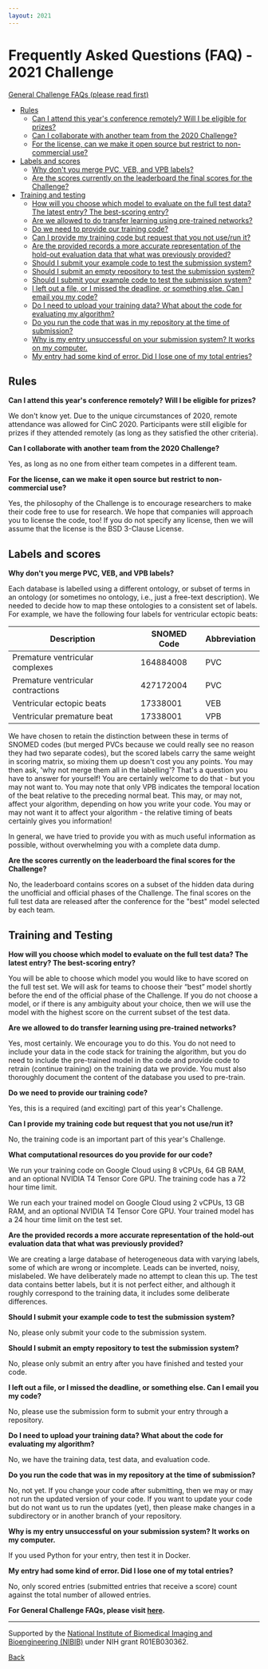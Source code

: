 ```yaml
---
layout: 2021
---
```


# Frequently Asked Questions (FAQ) - 2021 Challenge

[General Challenge FAQs (please read first)](https://physionetchallenges.org/faq/)

- [Rules](#Rules)
  - [Can I attend this year's conference remotely? Will I be eligible for prizes?](#remotely)
  - [Can I collaborate with another team from the 2020 Challenge?](#collaborate)
  - [For the license, can we make it open source but restrict to non-commercial use?](#license)
- [Labels and scores](#Labels_Scores)
  - [Why don't you merge PVC, VEB, and VPB labels?](#labels)
  - [Are the scores currently on the leaderboard the final scores for the Challenge?](#leaderboard)
- [Training and testing](#Train_test)
  - [How will you choose which model to evaluate on the full test data? The latest entry? The best-scoring entry?](#ChooseModel)
  - [Are we allowed to do transfer learning using pre-trained networks?](#pre-trained)
  - [Do we need to provide our training code?](#TrainingCode)
  - [Can I provide my training code but request that you not use/run it?](#NotTrain)
  - [Are the provided records a more accurate representation of the hold-out evaluation data that what was previously provided?](#hold-out)
  - [Should I submit your example code to test the submission system?](#TestSubmission)
  - [Should I submit an empty repository to test the submission system?](#empty)
  - [Should I submit your example code to test the submission system?](#TestSubmission)
  - [I left out a file, or I missed the deadline, or something else. Can I email you my code?](#EmailCode) 
  - [Do I need to upload your training data? What about the code for evaluating my algorithm?](#UploadData)
  - [Do you run the code that was in my repository at the time of submission?](#Repository)
  - [Why is my entry unsuccessful on your submission system? It works on my computer.](#unsuccessfulEntry)
  - [My entry had some kind of error. Did I lose one of my total entries?](#ErrorLoseEntry)


## <a name="Rules"></a> Rules

<a name="remotely"></a> __Can I attend this year's conference remotely? Will I be eligible for prizes?__

We don't know yet. Due to the unique circumstances of 2020, remote attendance was allowed for CinC 2020. Participants were still eligible for prizes if they attended remotely (as long as they satisfied the other criteria).

<a name="collaborate"></a> __Can I collaborate with another team from the 2020 Challenge?__

Yes, as long as no one from either team competes in a different team.

<a name="license"></a>__For the license, can we make it open source but restrict to non-commercial use?__

Yes, the philosophy of the Challenge is to encourage researchers to make their code free to use for research. We hope that companies will approach you to license the code, too! If you do not specify any license, then we will assume that the license is the BSD 3-Clause License.

## <a name="Labels_Scores"></a> Labels and scores

<a name="labels"></a> __Why don't you merge PVC, VEB, and VPB labels?__

Each database is labelled using a different ontology, or subset of terms in an ontology (or sometimes no ontology, i.e., just a free-text description). We needed to decide how to map these ontologies to a consistent set of labels. For example, we have the following four labels for ventricular ectopic beats:
 
| Description                        | SNOMED Code | Abbreviation |
| -----------------------------------| ------------|--------------|
| Premature ventricular complexes    |   164884008 | PVC          |
| Premature ventricular contractions |   427172004 | PVC          |
| Ventricular ectopic beats          |    17338001 | VEB          |
| Ventricular premature beat         |    17338001 | VPB          |

We have chosen to retain the distinction between these in terms of SNOMED codes (but merged PVCs because we could really see no reason they had two separate codes), but the scored labels carry the same weight in scoring matrix, so mixing them up doesn't cost you any points. You may then ask, 'why not merge them all in the labelling'? That's a question you have to answer for yourself! You are certainly welcome to do that - but you may not want to. You may note that only VPB indicates the temporal location of the beat relative to the preceding normal beat. This may, or may not, affect your algorithm, depending on how you write your code. You may or may not want it to affect your algorithm - the relative timing of beats certainly gives you information!

In general, we have tried to provide you with as much useful information as possible, without overwhelming you with a complete data dump.

<a name="leaderboard"></a>__Are the scores currently on the leaderboard the final scores for the Challenge?__

No, the leaderboard contains scores on a subset of the hidden data during the unofficial and official phases of the Challenge. The final scores on the full test data are released after the conference for the "best" model selected by each team.

## <a name="Train_test"></a> Training and Testing

<a name="ChooseModel"></a>__How will you choose which model to evaluate on the full test data? The latest entry? The best-scoring entry?__

You will be able to choose which model you would like to have scored on the full test set. We will ask for teams to choose their “best” model shortly before the end of the official phase of the Challenge. If you do not choose a model, or if there is any ambiguity about your choice, then we will use the model with the highest score on the current subset of the test data.

<a name="pre-trained"></a>__Are we allowed to do transfer learning using pre-trained networks?__

Yes, most certainly. We encourage you to do this. You do not need to include your data in the code stack for training the algorithm, but you do need to include the pre-trained model in the code and provide code to retrain (continue training) on the training data we provide. You must also thoroughly document the content of the database you used to pre-train.

<a name="TrainingCode"></a>__Do we need to provide our training code?__

Yes, this is a required (and exciting) part of this year's Challenge.

<a name="NotTrain"></a>__Can I provide my training code but request that you not use/run it?__

No, the training code is an important part of this year's Challenge.

<a name="Computational"></a>__What computational resources do you provide for our code?__

We run your training code on Google Cloud using 8 vCPUs, 64 GB RAM, and an optional NVIDIA T4 Tensor Core GPU. The training code has a 72 hour time limit.

We run each your trained model on Google Cloud using 2 vCPUs, 13 GB RAM, and an optional NVIDIA T4 Tensor Core GPU. Your trained model has a 24 hour time limit on the test set.

<a name="hold-out"></a>__Are the provided records a more accurate representation of the hold-out evaluation data that what was previously provided?__

We are creating a large database of heterogeneous data with varying labels, some of which are wrong or incomplete. Leads can be inverted, noisy, mislabeled.  We have deliberately made no attempt to clean this up. The test data contains better labels, but it is not perfect either, and although it roughly correspond to the training data, it includes some deliberate differences.

<a name="TestSubmission"></a>__Should I submit your example code to test the submission system?__

No, please only submit your code to the submission system.

<a name="empty"></a>__Should I submit an empty repository to test the submission system?__

No, please only submit an entry after you have finished and tested your code.

<a name="EmailCode"></a>__I left out a file, or I missed the deadline, or something else. Can I email you my code?__

No, please use the submission form to submit your entry through a repository.

<a name="UploadData"></a>__Do I need to upload your training data? What about the code for evaluating my algorithm?__

No, we have the training data, test data, and evaluation code.

<a name="Repository"></a>__Do you run the code that was in my repository at the time of submission?__

No, not yet. If you change your code after submitting, then we may or may not run the updated version of your code. If you want to update your code but do not want us to run the updates (yet), then please make changes in a subdirectory or in another branch of your repository.

<a name="unsuccessfulEntry"></a>__Why is my entry unsuccessful on your submission system? It works on my computer.__

If you used Python for your entry, then test it in Docker.
    
<a name="ErrorLoseEntry"></a>__My entry had some kind of error. Did I lose one of my total entries?__

No, only scored entries (submitted entries that receive a score) count against the total number of allowed entries.

__For General Challenge FAQs, please visit [here](https://physionetchallenges.org/faq/).__

---

Supported by the [National Institute of Biomedical Imaging and Bioengineering (NIBIB)](https://www.nibib.nih.gov/) under NIH grant R01EB030362.

[Back](../)
